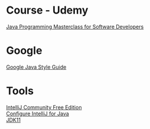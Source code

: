 # Course - Udemy
[Java Programming Masterclass for Software Developers](https://www.udemy.com/course/java-the-complete-java-developer-course/)
# Google
[Google Java Style Guide](https://google.github.io/styleguide/javaguide.html)
# Tools
[IntelliJ Community Free Edition](https://www.jetbrains.com/idea/download/#section=windows)\
[Configure IntelliJ for Java](https://www.udemy.com/course/java-the-complete-java-developer-course/learn/lecture/15400982#announcements)\
[JDK11](https://docs.aws.amazon.com/corretto/latest/corretto-11-ug/downloads-list.html)
